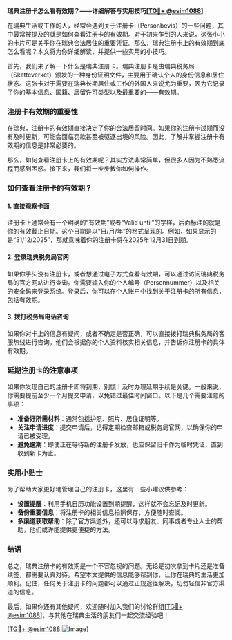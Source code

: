 **瑞典注册卡怎么看有效期？——详细解答与实用技巧[[TG💪+ @esim1088](https://t.me/s/esim1088)]**

在瑞典生活或工作的人，经常会遇到关于注册卡（Personbevis）的一些问题，其中最常被提及的就是如何查看注册卡的有效期。对于初来乍到的人来说，这张小小的卡片可是关乎你在瑞典合法居住的重要凭证。那么，瑞典注册卡上的有效期到底怎么看呢？本文将为你详细解读，并提供一些实用的小技巧。

首先，我们来了解一下什么是瑞典注册卡。瑞典注册卡是由瑞典税务局（Skatteverket）颁发的一种身份证明文件，主要用于确认个人的身份信息和居住状态。这张卡对于需要在瑞典长期居住或工作的外国人来说尤为重要，因为它记录了你的基本信息、国籍、居留许可类型以及最重要的——有效期。

### 注册卡有效期的重要性

在瑞典，注册卡的有效期直接决定了你的合法居留时间。如果你的注册卡过期而没有及时更新，可能会面临罚款甚至被驱逐出境的风险。因此，了解并掌握注册卡有效期的信息是非常必要的。

那么，如何查看注册卡上的有效期呢？其实方法非常简单，但很多人因为不熟悉流程而感到困惑。接下来，我们将一步步教你如何操作。

### 如何查看注册卡的有效期？

#### 1. **直接观察卡面**
   注册卡上通常会有一个明确的“有效期”或者“Valid until”的字样，后面标注的就是你的有效截止日期。这个日期是以“日/月/年”的格式呈现的。例如，如果显示的是“31/12/2025”，那就意味着你的注册卡将在2025年12月31日到期。

#### 2. **登录瑞典税务局官网**
   如果你手头没有注册卡，或者想通过电子方式查看有效期，可以通过访问瑞典税务局的官方网站进行查询。你需要输入你的个人编号（Personnummer）以及相关的安全码来登录系统。登录后，你可以在个人账户中找到关于注册卡的所有信息，包括有效期。

#### 3. **拨打税务局电话咨询**
   如果你对卡上的信息有疑问，或者不确定是否正确，可以直接拨打瑞典税务局的客服热线进行咨询。他们会根据你的个人资料核实相关信息，并告诉你注册卡的具体有效期。

### 延期注册卡的注意事项

如果你发现自己的注册卡即将到期，别慌！及时办理延期手续是关键。一般来说，你需要提前至少一个月提交申请，以免错过最佳时间窗口。以下是几个需要注意的事项：

- **准备好所需材料**：通常包括护照、照片、居住证明等。
- **关注申请进度**：提交申请后，记得定期检查邮箱或税务局官网，以确保你的申请已被受理。
- **避免逾期**：即使正在等待新的注册卡发放，也应保留旧卡作为临时凭证，直到收到新卡为止。

### 实用小贴士

为了帮助大家更好地管理自己的注册卡，这里有一些小建议供参考：

- **设置提醒**：利用手机日历功能设置到期提醒，这样就不会忘记及时更新。
- **备份重要信息**：将注册卡的相关信息拍照保存，方便随时查阅。
- **多渠道获取帮助**：除了官方渠道外，还可以寻求朋友、同事或者专业人士的帮助，他们或许能提供更便捷的方法。

### 结语

总之，瑞典注册卡的有效期是一个不容忽视的问题。无论是初次拿到卡片还是准备续签，都需要认真对待。希望本文提供的信息能够帮到你，让你在瑞典的生活更加顺利。记住，任何关于注册卡的问题都可以通过正规途径解决，切勿轻信非官方渠道的信息。

最后，如果你还有其他疑问，欢迎随时加入我们的讨论群组[[TG💪+ @esim1088](https://t.me/s/esim1088)]，与其他在瑞典生活的朋友们一起交流经验吧！

[[TG💪+ @esim1088](https://t.me/s/esim1088) ![Image](https://i.postimg.cc/4NQfJmqS/Snipaste-2025-05-13-00-14-12.png)]